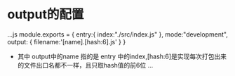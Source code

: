 # output的配置
...js
module.exports = {
    entry:{
        index:"./src/index.js"
    },
    mode:"development",
    output: {
        filename:'[name].[hash:6].js'
    }
}

+ 其中 output中的name 指的是 entry 中的index,[hash:6]是实现每次打包出来的文件出口名都不一样，且只取hash值的前6位
...